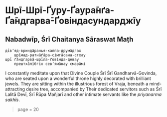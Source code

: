 # Шрī-Шрī-Ґуру-Ґаура̄нґа-Ґа̄ндгарва̄-Ґовіндасундарджīу

## Nabadwīp, Śrī Chaitanya Sāraswat Maṭh

    дīвʼяд-вринда̄ранья-калпа-друма̄дгах
        шрīмад-ратна̄ґа̄ра-сімга̄сана-стхау
    шрī ґа̄ндгарва̄-шрīла-ґовінда-девау
        прештха̄лīбгіх севʼяма̄нау смара̄мі

I constantly meditate upon that Divine Couple Śrī Śrī Gandharvā-Govinda, who are seated upon a wonderful throne highly decorated with brilliant jewels. They are sitting within the illustrious forest of Vraja, beneath a mind-attracting desire tree, accompanied by Their dedicated servitors such as Śrī Lalitā Devī, Śrī Rūpa Mañjarī and other intimate servants like the *priyanarma sakhīs*.


> page = 20